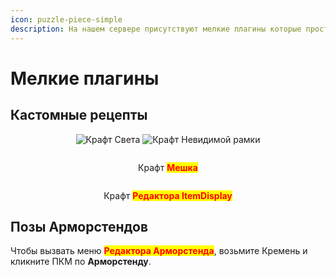 ```yaml
---
icon: puzzle-piece-simple
description: На нашем сервере присутствуют мелкие плагины которые просто помогают игрокам
---
```


# Мелкие плагины

## Кастомные рецепты

<div align="center" data-full-width="false"><img src="../.gitbook/assets/crafting-grid (2).png" alt="Крафт Света"> <img src="../.gitbook/assets/crafting-grid (3) (1).png" alt="Крафт Невидимой рамки"></div>

<div align="center"><figure><img src="../.gitbook/assets/crafting-grid (5).png" alt=""><figcaption><p>Крафт <mark style="color:red;"><strong>Мешка</strong></mark></p></figcaption></figure> <figure><img src="../.gitbook/assets/itemdisplayeditor_recipe.png" alt=""><figcaption><p>Крафт <mark style="color:red;"><strong>Редактора ItemDisplay</strong></mark></p></figcaption></figure></div>

## Позы Арморстендов

Чтобы вызвать меню <mark style="color:red;">**Редактора Арморстенда**</mark>, возьмите Кремень и кликните ПКМ по **Арморстенду**.
